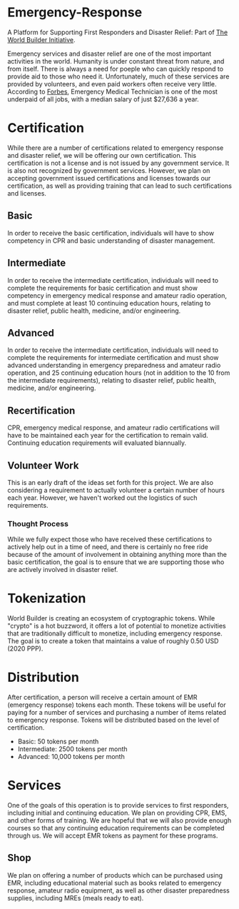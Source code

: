 # Emergency-Response

A Platform for Supporting First Responders and Disaster Relief: Part of [The World Builder Initiative](https://worldbuilder.fun/projects.php).

Emergency services and disaster relief are one of the most important activities in the world. Humanity is under constant threat from nature, and from itself. There is always a need for poeple who can quickly respond to provide aid to those who need it. Unfortunately, much of these services are provided by volunteers, and even paid workers often receive very little. According to [Forbes](https://www.forbes.com/sites/jeffkauflin/2017/10/18/the-25-most-underpaid-jobs-in-america/#3f5f716b260f), Emergency Medical Technician is one of the most underpaid of all jobs, with a median salary of just $27,636 a year.

# Certification

While there are a number of certifications related to emergency response and disaster relief, we will be offering our own certification. This certification is not a license and is not issued by any government service. It is also not recognized by government services. However, we plan on accepting government issued certifications and licenses towards our certification, as well as providing training that can lead to such certifications and licenses.

## Basic

In order to receive the basic certification, individuals will have to show competency in CPR and basic understanding of disaster management.

## Intermediate

In order to receive the intermediate certification, individuals will need to complete the requirements for basic certification and must show competency in emergency medical response and amateur radio operation, and must complete at least 10 continuing education hours, relating to disaster relief, public health, medicine, and/or engineering.

## Advanced

In order to receive the intermediate certification, individuals will need to complete the requirements for intermediate certification and must show advanced understanding in emergency preparedness and amateur radio operation, and 25 continuing education hours (not in addition to the 10 from the intermediate requirements), relating to disaster relief, public health, medicine, and/or engineering.

## Recertification

CPR, emergency medical response, and amateur radio certifications will have to be maintained each year for the certification to remain valid. Continuing education requirements will evaluated biannually.

## Volunteer Work

This is an early draft of the ideas set forth for this project. We are also considering a requirement to actually volunteer a certain number of hours each year. However, we haven't worked out the logistics of such requirements.

### Thought Process

While we fully expect those who have received these certifications to actively help out in a time of need, and there is certainly no free ride because of the amount of involvement in obtaining anything more than the basic certification, the goal is to ensure that we are supporting those who are actively involved in disaster relief.

# Tokenization

World Builder is creating an ecosystem of cryptographic tokens. While "crypto" is a hot buzzword, it offers a lot of potential to monetize activities that are traditionally difficult to monetize, including emergency response. The goal is to create a token that maintains a value of roughly 0.50 USD (2020 PPP).

# Distribution

After certification, a person will receive a certain amount of EMR (emergency response) tokens each month. These tokens will be useful for paying for a number of services and purchasing a number of items related to emergency response. Tokens will be distributed based on the level of certification.

- Basic: 50 tokens per month
- Intermediate: 2500 tokens per month
- Advanced: 10,000 tokens per month

# Services

One of the goals of this operation is to provide services to first responders, including initial and continuing education. We plan on providing CPR, EMS, and other forms of training. We are hopeful that we will also provide enough courses so that any continuing education requirements can be completed through us. We will accept EMR tokens as payment for these programs.

## Shop

We plan on offering a number of products which can be purchased using EMR, including educational material such as books related to emergency response, amateur radio equipment, as well as other disaster preparedness supplies, including MREs (meals ready to eat).
